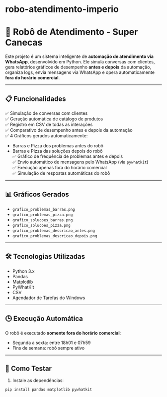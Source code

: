 # robo-atendimento-imperio

# 🤖 Robô de Atendimento - Super Canecas 

Este projeto é um sistema inteligente de **automação de atendimento via WhatsApp**, desenvolvido em Python. Ele simula conversas com clientes, gera relatórios gráficos de desempenho **antes e depois** da automação, organiza logs, envia mensagens via WhatsApp e opera automaticamente **fora do horário comercial**.

---

## 📋 Funcionalidades

✅ Simulação de conversas com clientes  
✅ Geração automática de catálogo de produtos  
✅ Registro em CSV de todas as interações  
✅ Comparativo de desempenho antes e depois da automação  
✅ 4 Gráficos gerados automaticamente:
- Barras e Pizza dos problemas antes do robô  
- Barras e Pizza das soluções depois do robô  
✅ Gráfico de frequência de problemas antes e depois  
✅ Envio automático de mensagens pelo WhatsApp (via `pywhatkit`)  
✅ Execução apenas fora do horário comercial  
✅ Simulação de respostas automáticas do robô

---

## 📊 Gráficos Gerados

- `grafico_problemas_barras.png`  
- `grafico_problemas_pizza.png`  
- `grafico_solucoes_barras.png`  
- `grafico_solucoes_pizza.png`  
- `grafico_problemas_descricao_antes.png`  
- `grafico_problemas_descricao_depois.png`

---

## 🛠 Tecnologias Utilizadas

- Python 3.x  
- Pandas  
- Matplotlib  
- PyWhatKit  
- CSV  
- Agendador de Tarefas do Windows

---

## 🕒 Execução Automática

O robô é executado **somente fora do horário comercial**:
- Segunda a sexta: entre 18h01 e 07h59  
- Fins de semana: robô sempre ativo

---

## 🧪 Como Testar

1. Instale as dependências:
```bash
pip install pandas matplotlib pywhatkit
